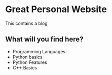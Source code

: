 # Great Personal Website
This contains a blog
## What will you find here?

- Programming Languages
- Python basics
- Python Features
- C++ Basics
